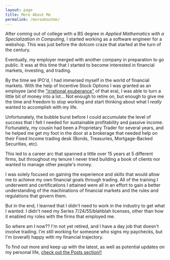 ```yaml
---
layout: page
title: More About Me
permalink: /moreaboutme/
---
```

After coming out of college with a BS degree in *Applied Mathematics with a Specialization in Computing*, I started working as a software engineer for a webshop. This was just before the dotcom craze that started at the turn of the century.  

Eventually, my employer merged with another company in preparation to go public. It was at this time that I started to become interested in financial markets, investing, and trading.  

By the time we IPO'd, I had immersed myself in the world of financial markets. With the help of Incentive Stock Options I was granted as an employee (and the ["irrational exuberance"](https://en.wikipedia.org/wiki/Irrational_exuberance) of that era), I was able to turn a little bit of money into a lot...  Not enough to retire on, but enough to give me the time and freedom to stop working and start thinking about what I *really* wanted to accomplish with my life.  

Unfortunately, the bubble burst before I could accumulate the level of success that I felt I needed for sustainable profitability and passive income. Fortunately, my cousin had been a Proprietary Trader for several years, and he helped me get my foot in the door at a brokerage that needed help on their Fixed Income trading desk (Bonds, Treasuries, Mortgage-Backed Securities, etc).  

This led to a career arc that spanned a little over 15 years at 5 different firms, but throughout my tenure I never tried building a book of clients nor wanted to manage other people's money.  

I was solely focused on gaining the experience and skills that would allow me to achieve my own financial goals through trading. All of the training I underwent and certifications I attained were all in an effort to gain a better understanding of the machinations of financial markets and the rules and regulations that govern them.  

But in the end, I learned that I didn't need to work in the industry to get what I wanted.  I didn't need my Series 7/24/55/blahblah licenses, other than how it enabled my roles with the firms that employed me.  

So where am I now?? I'm not yet retired, and I have a day job that doesn't involve trading.  I'm still working for someone who signs my paychecks, but I'm (overall) happy with my financial trajectory.

To find out more and keep up with the latest, as well as potential updates on my personal life, [check out the Posts section!!](/_posts/)
